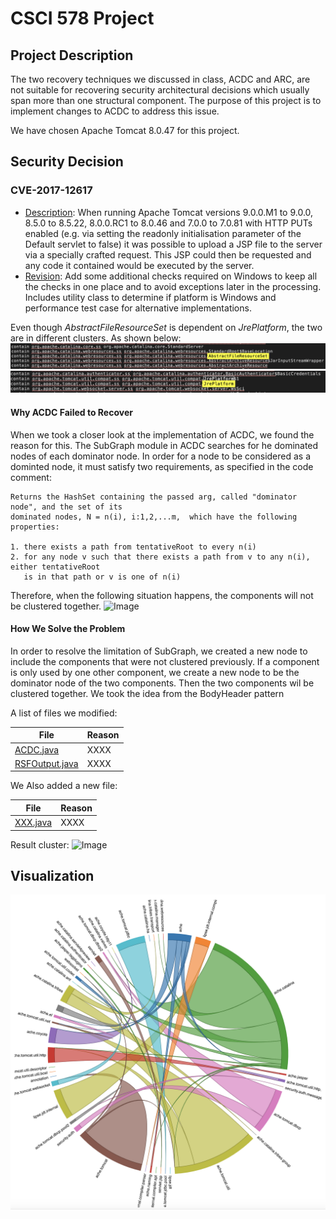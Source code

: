 # CSCI 578 Project

## Project Description

The two recovery techniques we discussed in class, ACDC and ARC, are not suitable for recovering security architectural decisions which usually span more than one structural component. The purpose of this project is to implement changes to ACDC to address this issue.

We have chosen Apache Tomcat 8.0.47 for this project.

## Security Decision

### CVE-2017-12617

- [Description](https://cve.mitre.org/cgi-bin/cvename.cgi?name=CVE-2017-12617): When running Apache Tomcat versions 9.0.0.M1 to 9.0.0, 8.5.0 to 8.5.22, 8.0.0.RC1 to 8.0.46 and 7.0.0 to 7.0.81 with HTTP PUTs enabled (e.g. via setting the readonly initialisation parameter of the Default servlet to false) it was possible to upload a JSP file to the server via a specially crafted request. This JSP could then be requested and any code it contained would be executed by the server.
- [Revision](https://svn.apache.org/viewvc?view=revision&revision=1809921): Add some additional checks required on Windows to keep all the checks in one place and to avoid exceptions later in the processing. Includes utility class to determine if platform is Windows and performance test case for alternative implementations.

Even though *AbstractFileResourceSet* is dependent on *JrePlatform*, the two are in different clusters. As shown below:
![AbstractFileResource](resources/AbstractFileResourceSet&#32;Cluster.png)
![JrePlatform](resources/JRE&#32;Cluster.png)

#### Why ACDC Failed to Recover

When we took a closer look at the implementation of ACDC, we found the reason for this. The SubGraph module in ACDC searches for he dominated nodes of each dominator node. In order for a node to be considered as a dominted node, it must satisfy two requirements, as specified in the code comment:

```text
Returns the HashSet containing the passed arg, called "dominator node", and the set of its 
dominated nodes, N = n(i), i:1,2,...m,  which have the following properties:

1. there exists a path from tentativeRoot to every n(i)
2. for any node v such that there exists a path from v to any n(i), either tentativeRoot 
   is in that path or v is one of n(i)
```

Therefore, when the following situation happens, the components will not be clustered together.
![Image]()

#### How We Solve the Problem

In order to resolve the limitation of SubGraph, we created a new node to include the components that were not clustered previously. If a component is only used by one other component, we create a new node to be the dominator node of the two components. Then the two components wil be clustered together.
We took the idea from the BodyHeader pattern

A list of files we modified:

| File                                      | Reason |
| ----------------------------------------- | ------ |
| [ACDC.java](src/acdc/ACDC.java)           | XXXX   |
| [RSFOutput.java](src/acdc/RSFOutput.java) | XXXX   |

We Also added a new file:

| File                          | Reason |
| ----------------------------- | ------ |
| [XXX.java](src/acdc/XXX.java) | XXXX   |

Result cluster:
![Image]()

## Visualization

![Cluster](resources/cluster_vis.png)